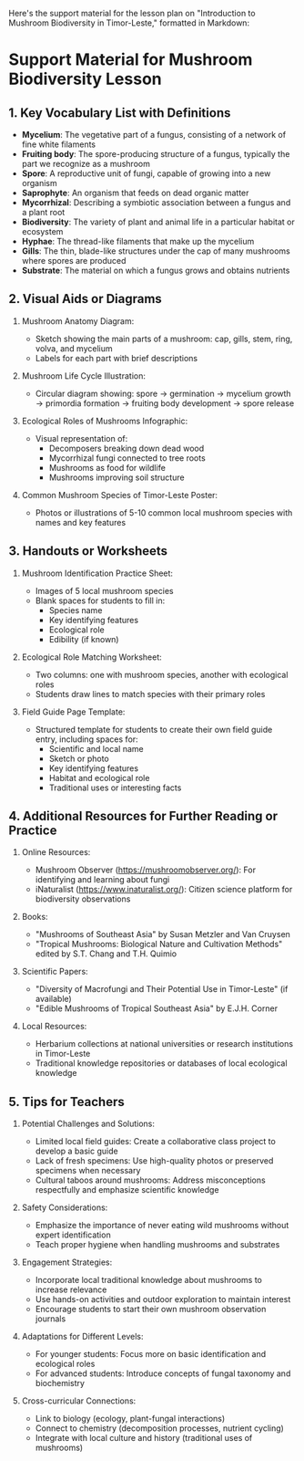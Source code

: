 Here's the support material for the lesson plan on "Introduction to Mushroom Biodiversity in Timor-Leste," formatted in Markdown:

# Support Material for Mushroom Biodiversity Lesson

## 1. Key Vocabulary List with Definitions

- **Mycelium**: The vegetative part of a fungus, consisting of a network of fine white filaments
- **Fruiting body**: The spore-producing structure of a fungus, typically the part we recognize as a mushroom
- **Spore**: A reproductive unit of fungi, capable of growing into a new organism
- **Saprophyte**: An organism that feeds on dead organic matter
- **Mycorrhizal**: Describing a symbiotic association between a fungus and a plant root
- **Biodiversity**: The variety of plant and animal life in a particular habitat or ecosystem
- **Hyphae**: The thread-like filaments that make up the mycelium
- **Gills**: The thin, blade-like structures under the cap of many mushrooms where spores are produced
- **Substrate**: The material on which a fungus grows and obtains nutrients

## 2. Visual Aids or Diagrams

1. Mushroom Anatomy Diagram:
   - Sketch showing the main parts of a mushroom: cap, gills, stem, ring, volva, and mycelium
   - Labels for each part with brief descriptions

2. Mushroom Life Cycle Illustration:
   - Circular diagram showing: spore → germination → mycelium growth → primordia formation → fruiting body development → spore release

3. Ecological Roles of Mushrooms Infographic:
   - Visual representation of:
     * Decomposers breaking down dead wood
     * Mycorrhizal fungi connected to tree roots
     * Mushrooms as food for wildlife
     * Mushrooms improving soil structure

4. Common Mushroom Species of Timor-Leste Poster:
   - Photos or illustrations of 5-10 common local mushroom species with names and key features

## 3. Handouts or Worksheets

1. Mushroom Identification Practice Sheet:
   - Images of 5 local mushroom species
   - Blank spaces for students to fill in:
     * Species name
     * Key identifying features
     * Ecological role
     * Edibility (if known)

2. Ecological Role Matching Worksheet:
   - Two columns: one with mushroom species, another with ecological roles
   - Students draw lines to match species with their primary roles

3. Field Guide Page Template:
   - Structured template for students to create their own field guide entry, including spaces for:
     * Scientific and local name
     * Sketch or photo
     * Key identifying features
     * Habitat and ecological role
     * Traditional uses or interesting facts

## 4. Additional Resources for Further Reading or Practice

1. Online Resources:
   - Mushroom Observer (https://mushroomobserver.org/): For identifying and learning about fungi
   - iNaturalist (https://www.inaturalist.org/): Citizen science platform for biodiversity observations

2. Books:
   - "Mushrooms of Southeast Asia" by Susan Metzler and Van Cruysen
   - "Tropical Mushrooms: Biological Nature and Cultivation Methods" edited by S.T. Chang and T.H. Quimio

3. Scientific Papers:
   - "Diversity of Macrofungi and Their Potential Use in Timor-Leste" (if available)
   - "Edible Mushrooms of Tropical Southeast Asia" by E.J.H. Corner

4. Local Resources:
   - Herbarium collections at national universities or research institutions in Timor-Leste
   - Traditional knowledge repositories or databases of local ecological knowledge

## 5. Tips for Teachers

1. Potential Challenges and Solutions:
   - Limited local field guides: Create a collaborative class project to develop a basic guide
   - Lack of fresh specimens: Use high-quality photos or preserved specimens when necessary
   - Cultural taboos around mushrooms: Address misconceptions respectfully and emphasize scientific knowledge

2. Safety Considerations:
   - Emphasize the importance of never eating wild mushrooms without expert identification
   - Teach proper hygiene when handling mushrooms and substrates

3. Engagement Strategies:
   - Incorporate local traditional knowledge about mushrooms to increase relevance
   - Use hands-on activities and outdoor exploration to maintain interest
   - Encourage students to start their own mushroom observation journals

4. Adaptations for Different Levels:
   - For younger students: Focus more on basic identification and ecological roles
   - For advanced students: Introduce concepts of fungal taxonomy and biochemistry

5. Cross-curricular Connections:
   - Link to biology (ecology, plant-fungal interactions)
   - Connect to chemistry (decomposition processes, nutrient cycling)
   - Integrate with local culture and history (traditional uses of mushrooms)